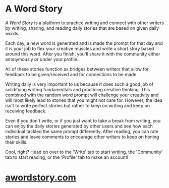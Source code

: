 # A Word Story
*A Word Story* is a platform to practice writing and connect with other writers by writing, sharing, and reading daily stories that are based on given daily words.


Each day, a new word is generated and is made the prompt for that day and it is your job to flex your creative muscles and write a short story based around this word. After you finish, you'll share it with the community either anonymously or under your profile.


All of these stories function as bridges between writers that allow for feedback to be given/received and for connections to be made.


Writing daily is very important to us because it does such a good job of solidifying writing fundamentals and practicing creative thinking. This combined with the random word prompt will challenge your creativity and will most likely lead to stories that you might not care for. However, the idea isn't to write perfect stories but rather to keep on writing and keep on receiving feedback.


Even if you don't write, or if you just want to take a break from writing, you can enjoy the daily stories generated by other users and see how each individual tackled the same prompt differently. After reading, you can rate stories and leave comments to encourage other writers to keep on honing their skills.


Cool, right? Head on over to the 'Write' tab to start writing, the 'Community' tab to start reading, or the 'Profile' tab to make an account!

# [awordstory.com](http://awordstory.com)
